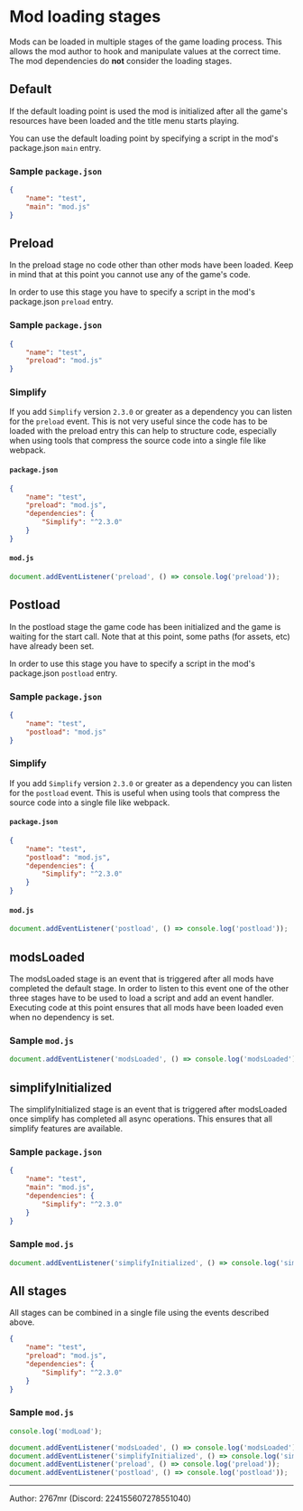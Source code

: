 # Mod loading stages
 
Mods can be loaded in multiple stages of the game loading process. This allows the mod author to hook and manipulate values at the correct time. The mod dependencies do **not** consider the loading stages.



## Default

If the default loading point is used the mod is initialized after all the game's resources have been loaded and the title menu starts playing.

You can use the default loading point by specifying a script in the mod's package.json `main` entry.

### Sample `package.json`

```json
{
    "name": "test",
    "main": "mod.js"
}
```

## Preload

In the preload stage no code other than other mods have been loaded. Keep in mind that at this point you cannot use any of the game's code.

In order to use this stage you have to specify a script in the mod's package.json `preload` entry.

### Sample `package.json`

```json
{
    "name": "test",
    "preload": "mod.js"
}
```

### Simplify

If you add `Simplify` version `2.3.0` or greater as a dependency you can listen for the `preload` event. This is not very useful since the code has to be loaded with the preload entry this can help to structure code, especially when using tools that compress the source code into a single file like webpack.

#### `package.json`

```json
{
    "name": "test",
    "preload": "mod.js",
    "dependencies": {
        "Simplify": "^2.3.0"
    }
}
```

#### `mod.js`

```js
document.addEventListener('preload', () => console.log('preload'));
```

## Postload

In the postload stage the game code has been initialized and the game is waiting for the start call. Note that at this point, some paths (for assets, etc) have already been set.

In order to use this stage you have to specify a script in the mod's package.json `postload` entry.

### Sample `package.json`

```json
{
    "name": "test",
    "postload": "mod.js"
}
```

### Simplify

If you add `Simplify` version `2.3.0` or greater as a dependency you can listen for the `postload` event. This is useful when using tools that compress the source code into a single file like webpack.

#### `package.json`

```json
{
    "name": "test",
    "postload": "mod.js",
    "dependencies": {
        "Simplify": "^2.3.0"
    }
}
```

#### `mod.js`

```js
document.addEventListener('postload', () => console.log('postload'));
```

## modsLoaded

The modsLoaded stage is an event that is triggered after all mods have completed the default stage. In order to listen to this event one of the other three stages have to be used to load a script and add an event handler. Executing code at this point ensures that all mods have been loaded even when no dependency is set.

### Sample `mod.js`

```js
document.addEventListener('modsLoaded', () => console.log('modsLoaded'));
```

## simplifyInitialized

The simplifyInitialized stage is an event that is triggered after modsLoaded once simplify has completed all async operations. This ensures that all simplify features are available.

### Sample `package.json`

```json
{
    "name": "test",
    "main": "mod.js",
    "dependencies": {
        "Simplify": "^2.3.0"
    }
}
```

### Sample `mod.js`

```js
document.addEventListener('simplifyInitialized', () => console.log('simplifyInitialized'));
```

## All stages

All stages can be combined in a single file using the events described above.

```json
{
    "name": "test",
    "preload": "mod.js",
    "dependencies": {
        "Simplify": "^2.3.0"
    }
}
```

### Sample `mod.js`

```js
console.log('modLoad');

document.addEventListener('modsLoaded', () => console.log('modsLoaded'));
document.addEventListener('simplifyInitialized', () => console.log('simplifyInitialized'));
document.addEventListener('preload', () => console.log('preload'));
document.addEventListener('postload', () => console.log('postload'));
```

---

Author: 2767mr (Discord: 224155607278551040)
